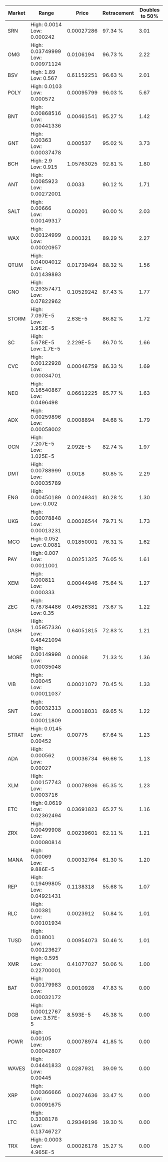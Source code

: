 | Market | Range | Price| Retracement | Doubles to 50% |
| --- | --- | --- | --- | --- |
| SRN | High: 0.0014<br />Low: 0.000242 | 0.00027286 | 97.34 % | 3.01 |
| OMG | High: 0.03749999<br />Low: 0.00971124 | 0.0106194 | 96.73 % | 2.22 |
| BSV | High: 1.89<br />Low: 0.567 | 0.61152251 | 96.63 % | 2.01 |
| POLY | High: 0.0103<br />Low: 0.000572 | 0.00095799 | 96.03 % | 5.67 |
| BNT | High: 0.00868516<br />Low: 0.00441336 | 0.00461541 | 95.27 % | 1.42 |
| GNT | High: 0.00363<br />Low: 0.00037478 | 0.000537 | 95.02 % | 3.73 |
| BCH | High: 2.9<br />Low: 0.915 | 1.05763025 | 92.81 % | 1.80 |
| ANT | High: 0.0085923<br />Low: 0.00272001 | 0.0033 | 90.12 % | 1.71 |
| SALT | High: 0.00666<br />Low: 0.00149317 | 0.00201 | 90.00 % | 2.03 |
| WAX | High: 0.00124999<br />Low: 0.00020957 | 0.000321 | 89.29 % | 2.27 |
| QTUM | High: 0.04004012<br />Low: 0.01439893 | 0.01739494 | 88.32 % | 1.56 |
| GNO | High: 0.29357471<br />Low: 0.07822962 | 0.10529242 | 87.43 % | 1.77 |
| STORM | High: 7.097E-5<br />Low: 1.952E-5 | 2.63E-5 | 86.82 % | 1.72 |
| SC | High: 5.678E-5<br />Low: 1.7E-5 | 2.229E-5 | 86.70 % | 1.66 |
| CVC | High: 0.00122928<br />Low: 0.00034701 | 0.00046759 | 86.33 % | 1.69 |
| NEO | High: 0.16540867<br />Low: 0.0496498 | 0.06612225 | 85.77 % | 1.63 |
| ADX | High: 0.00259896<br />Low: 0.00058002 | 0.0008894 | 84.68 % | 1.79 |
| OCN | High: 7.207E-5<br />Low: 1.025E-5 | 2.092E-5 | 82.74 % | 1.97 |
| DMT | High: 0.00788999<br />Low: 0.00035789 | 0.0018 | 80.85 % | 2.29 |
| ENG | High: 0.00450189<br />Low: 0.002 | 0.00249341 | 80.28 % | 1.30 |
| UKG | High: 0.00078848<br />Low: 0.00013231 | 0.00026544 | 79.71 % | 1.73 |
| MCO | High: 0.052<br />Low: 0.0081 | 0.01850001 | 76.31 % | 1.62 |
| PAY | High: 0.007<br />Low: 0.0011001 | 0.00251325 | 76.05 % | 1.61 |
| XEM | High: 0.000811<br />Low: 0.000333 | 0.00044946 | 75.64 % | 1.27 |
| ZEC | High: 0.78784486<br />Low: 0.35 | 0.46526381 | 73.67 % | 1.22 |
| DASH | High: 1.05957336<br />Low: 0.48421094 | 0.64051815 | 72.83 % | 1.21 |
| MORE | High: 0.00149998<br />Low: 0.00035048 | 0.00068 | 71.33 % | 1.36 |
| VIB | High: 0.00045<br />Low: 0.00011037 | 0.00021072 | 70.45 % | 1.33 |
| SNT | High: 0.00032313<br />Low: 0.00011809 | 0.00018031 | 69.65 % | 1.22 |
| STRAT | High: 0.0145<br />Low: 0.00452 | 0.00775 | 67.64 % | 1.23 |
| ADA | High: 0.000562<br />Low: 0.00027 | 0.00036734 | 66.66 % | 1.13 |
| XLM | High: 0.00157743<br />Low: 0.0003716 | 0.00078936 | 65.35 % | 1.23 |
| ETC | High: 0.0619<br />Low: 0.02362494 | 0.03691823 | 65.27 % | 1.16 |
| ZRX | High: 0.00499908<br />Low: 0.00080814 | 0.00239601 | 62.11 % | 1.21 |
| MANA | High: 0.00069<br />Low: 9.886E-5 | 0.00032764 | 61.30 % | 1.20 |
| REP | High: 0.19499805<br />Low: 0.04921431 | 0.1138318 | 55.68 % | 1.07 |
| RLC | High: 0.00381<br />Low: 0.00101934 | 0.0023912 | 50.84 % | 1.01 |
| TUSD | High: 0.018001<br />Low: 0.00123627 | 0.00954073 | 50.46 % | 1.01 |
| XMR | High: 0.595<br />Low: 0.22700001 | 0.41077027 | 50.06 % | 1.00 |
| BAT | High: 0.00179983<br />Low: 0.00032172 | 0.0010928 | 47.83 % | 0.00 |
| DGB | High: 0.00012767<br />Low: 3.57E-5 | 8.593E-5 | 45.38 % | 0.00 |
| POWR | High: 0.00105<br />Low: 0.00042807 | 0.00078974 | 41.85 % | 0.00 |
| WAVES | High: 0.04441833<br />Low: 0.00445 | 0.0287931 | 39.09 % | 0.00 |
| XRP | High: 0.00366666<br />Low: 0.00091675 | 0.00274636 | 33.47 % | 0.00 |
| LTC | High: 0.3308178<br />Low: 0.13746727 | 0.29349196 | 19.30 % | 0.00 |
| TRX | High: 0.0003<br />Low: 4.965E-5 | 0.00026178 | 15.27 % | 0.00 |
